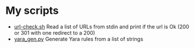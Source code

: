 # My scripts

- [url-check.sh](./url-check.sh) Read a list of URLs from stdin and print if the url is Ok (200 or 301 with one redirect to a 200)
- [yara_gen.py](./yara_gen.py) Generate Yara rules from a list of strings


